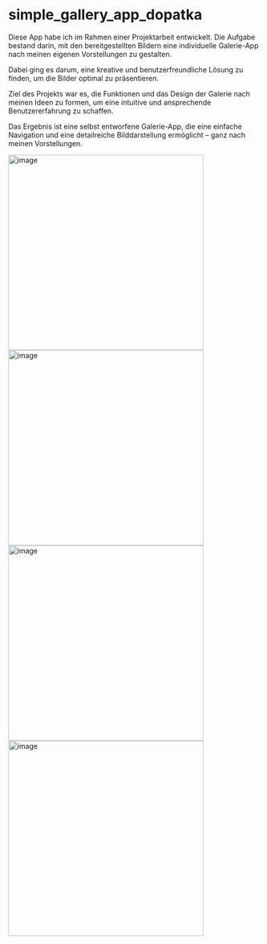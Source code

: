 # simple_gallery_app_dopatka

Diese App habe ich im Rahmen einer Projektarbeit entwickelt.
Die Aufgabe bestand darin, mit den bereitgestellten Bildern eine individuelle Galerie-App nach meinen eigenen Vorstellungen zu gestalten.

Dabei ging es darum, eine kreative und benutzerfreundliche Lösung zu finden, um die Bilder optimal zu präsentieren.

Ziel des Projekts war es, die Funktionen und das Design der Galerie nach meinen Ideen zu formen,
um eine intuitive und ansprechende Benutzererfahrung zu schaffen.

Das Ergebnis ist eine selbst entworfene Galerie-App,
die eine einfache Navigation und eine detailreiche Bilddarstellung ermöglicht – ganz nach meinen Vorstellungen.


<img width="389" alt="image" src="https://github.com/user-attachments/assets/d2fd53ca-33de-4b61-b140-bb7bf9572c0d">
<img width="389" alt="image" src="https://github.com/user-attachments/assets/4c3499d1-b273-4e5a-9d99-46fa4c1b0dfa">
<img width="389" alt="image" src="https://github.com/user-attachments/assets/e64c6d8e-cc4e-4844-b9c9-4ce3db3cda32">
<img width="389" alt="image" src="https://github.com/user-attachments/assets/e0536240-5f3d-48bc-b222-c6c3768788f3">


